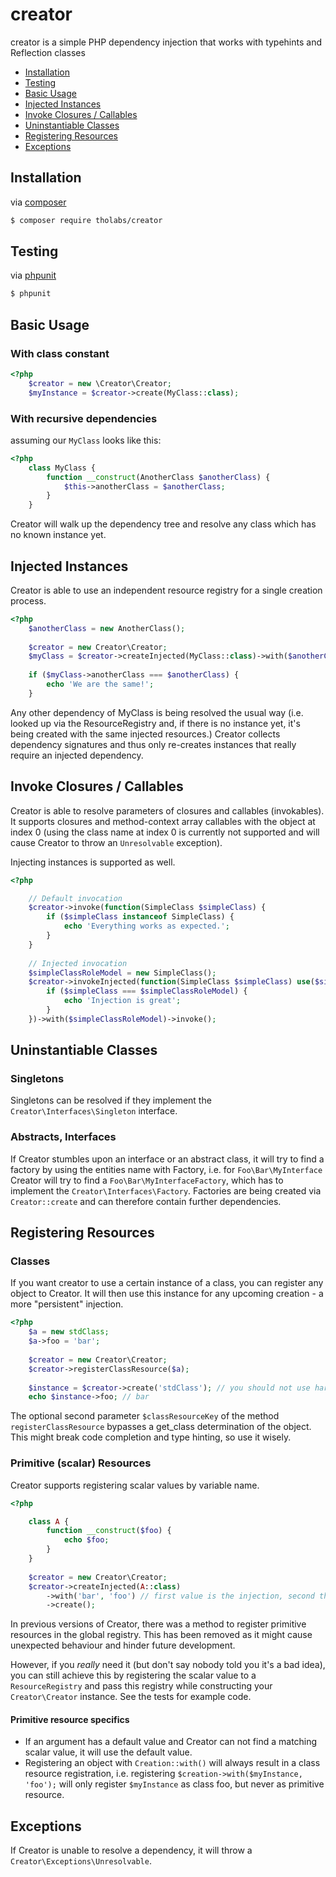 # creator
creator is a simple PHP dependency injection that works with typehints and Reflection classes

* [Installation](#installation)
* [Testing](#testing)
* [Basic Usage](#basic-usage)
* [Injected Instances](#injected-instances)
* [Invoke Closures / Callables](#invoke-closures--callables)
* [Uninstantiable Classes](#uninstantiable-classes)
* [Registering Resources](#registering-resources)
* [Exceptions](#exceptions)

## Installation
via [composer](https://getcomposer.org/)
````bash
$ composer require tholabs/creator
````

## Testing
via [phpunit](https://phpunit.de/)
````bash
$ phpunit
````


## Basic Usage
### With class constant
````php
<?php
    $creator = new \Creator\Creator;
    $myInstance = $creator->create(MyClass::class);
````
### With recursive dependencies
assuming our `MyClass` looks like this:
````php
<?php
    class MyClass {
        function __construct(AnotherClass $anotherClass) {
            $this->anotherClass = $anotherClass;
        }
    }
````
Creator will walk up the dependency tree and resolve any class which has no known instance yet.

## Injected Instances
Creator is able to use an independent resource registry for a single creation process.
````php
<?php
    $anotherClass = new AnotherClass();
    
    $creator = new Creator\Creator;
    $myClass = $creator->createInjected(MyClass::class)->with($anotherClass)->create();
    
    if ($myClass->anotherClass === $anotherClass) {
        echo 'We are the same!';
    }
````
Any other dependency of MyClass is being resolved the usual way (i.e. looked up via the ResourceRegistry and, if there is no instance yet, it's being created with the same injected resources.)
Creator collects dependency signatures and thus only re-creates instances that really require an injected dependency.

## Invoke Closures / Callables
Creator is able to resolve parameters of closures and callables (invokables). It supports closures and method-context array callables with the object at index 0 (using the class name at index 0 is currently not supported and will cause Creator to throw an `Unresolvable` exception).

Injecting instances is supported as well.
````php
<?php

    // Default invocation
    $creator->invoke(function(SimpleClass $simpleClass) {
        if ($simpleClass instanceof SimpleClass) {
            echo 'Everything works as expected.';
        }
    }
    
    // Injected invocation
    $simpleClassRoleModel = new SimpleClass();
    $creator->invokeInjected(function(SimpleClass $simpleClass) use($simpleClassRoleModel) {
        if ($simpleClass === $simpleClassRoleModel) {
            echo 'Injection is great';
        }
    })->with($simpleClassRoleModel)->invoke();
````

## Uninstantiable Classes
### Singletons
Singletons can be resolved if they implement the `Creator\Interfaces\Singleton` interface.
### Abstracts, Interfaces
If Creator stumbles upon an interface or an abstract class, it will try to find a factory by using the entities name with Factory, i.e. for `Foo\Bar\MyInterface` Creator will try to find a `Foo\Bar\MyInterfaceFactory`, which has to implement the `Creator\Interfaces\Factory`. Factories are being created via `Creator::create` and can therefore contain further dependencies.


## Registering Resources
### Classes
If you want creator to use a certain instance of a class, you can register any object to Creator. It will then use this instance for any upcoming creation - a more "persistent" injection.
````php
<?php
    $a = new stdClass;
    $a->foo = 'bar';
    
    $creator = new Creator\Creator;
    $creator->registerClassResource($a);
    
    $instance = $creator->create('stdClass'); // you should not use hardcoded strings as class names; always prefer the class constant
    echo $instance->foo; // bar
````
The optional second parameter `$classResourceKey` of the method `registerClassResource` bypasses a get_class determination of the object. This might break code completion and type hinting, so use it wisely.
### Primitive (scalar) Resources
Creator supports registering scalar values by variable name.

````php
<?php

    class A {
        function __construct($foo) {
            echo $foo;
        }
    }
    
    $creator = new Creator\Creator;
    $creator->createInjected(A::class)
        ->with('bar', 'foo') // first value is the injection, second the resource key
        ->create();
````

In previous versions of Creator, there was a method to register primitive resources in the global registry.
This has been removed as it might cause unexpected behaviour and hinder future development.

However, if you *really* need it (but don't say nobody told you it's a bad idea), you can still achieve this by registering the scalar value to a `ResourceRegistry` and pass this registry while constructing your `Creator\Creator` instance. See the tests for example code.
#### Primitive resource specifics
- If an argument has a default value and Creator can not find a matching scalar value, it will use the default value.
- Registering an object with `Creation::with()` will always result in a class resource registration, i.e. registering `$creation->with($myInstance, 'foo');` will only register `$myInstance` as class foo, but never as primitive resource.

## Exceptions
If Creator is unable to resolve a dependency, it will throw a `Creator\Exceptions\Unresolvable`.
